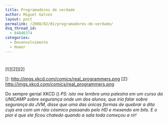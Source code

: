 ```yaml
---
title: Programadores de verdade
author: Miguel Galves
layout: post
permalink: /2008/02/01/programadores-de-verdade/
dsq_thread_id:
  - 64846374
categories:
  - Desenvolvimento
  - Humor
---
```

# 

[![][2]][2]

 []: http://imgs.xkcd.com/comics/real_programmers.png
 [2]: http://imgs.xkcd.com/comics/real_programmers.png

Do sempre genial XKCD () *PS: isto me lembra uma palestra em um curso da UNICAMP sobre segurança onde um dos alunos, que iria falar sobre segurança da JVM, disse que uma das únicas formas de quebrar a dita cuja era com um ráio cósmico passando pelo HD e mexendo em bits. E o pior é que ele ficou chatedo quando a sala toda começou a rir!*